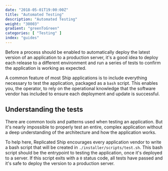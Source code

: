 ```yaml
---
date: "2018-05-01T19:00:00Z"
title: "Automated Testing"
description: "Automated Testing"
weight: "30003"
gradient: "greenToGreen"
categories: [ "Testing" ]
index: "guides"
---
```


Before a process should be enabled to automatically deploy the latest version of an application to a production server, it's a good idea to deploy each release to a different environment and run a series of tests to confirm the application is working as expected.

A common feature of most Ship applications is to include everything necessary to test the application, packaged as a `bash` script. This enables you, the operator, to rely on the operational knowledge that the software vendor has included to ensure each deployment and update is successful.

## Understanding the tests

There are common tools and patterns used when testing an application. But it's nearly impossible to properly test an entire, complex application without a deep understanding of the architecture and how the application works.

To help here, Replicated Ship encourages every application vendor to write a bash script that will be created in `./installer/scripts/test.sh`. This bash script should be the entrypoint to testing the application, once it's deployed to a server. If this script exits with a `0` status code, all tests have passed and it's safe to deploy the version to a production server.

